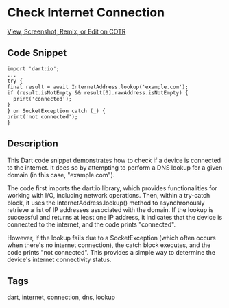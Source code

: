 # Check Internet Connection

  [View, Screenshot, Remix, or Edit on COTR](https://cotr.dev/snippet/399)
  
  ## Code Snippet
  ```
  import 'dart:io';
...
try {
  final result = await InternetAddress.lookup('example.com');
  if (result.isNotEmpty && result[0].rawAddress.isNotEmpty) {
    print('connected');
  }
} on SocketException catch (_) {
  print('not connected');
}
  ```
  
  ## Description
  This Dart code snippet demonstrates how to check if a device is connected to the internet. It does so by attempting to perform a DNS lookup for a given domain (in this case, "example.com").

The code first imports the dart:io library, which provides functionalities for working with I/O, including network operations. Then, within a try-catch block, it uses the InternetAddress.lookup() method to asynchronously retrieve a list of IP addresses associated with the domain. If the lookup is successful and returns at least one IP address, it indicates that the device is connected to the internet, and the code prints "connected".

However, if the lookup fails due to a SocketException (which often occurs when there's no internet connection), the catch block executes, and the code prints "not connected". This provides a simple way to determine the device's internet connectivity status.
  
  ## Tags
  dart, internet, connection, dns, lookup
